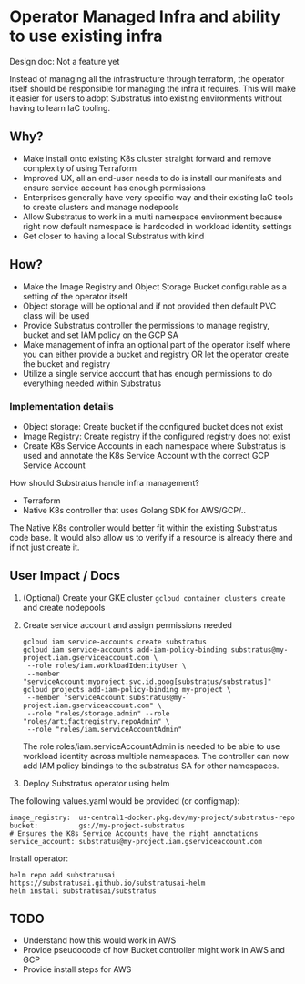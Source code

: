 # Operator Managed Infra and ability to use existing infra
Design doc: Not a feature yet

Instead of managing all the infrastructure through terraform, the
operator itself should be responsible for managing the infra it requires.
This will make it easier for users to adopt Substratus into existing
environments without having to learn IaC tooling.


## Why?
* Make install onto existing K8s cluster straight forward and remove
  complexity of using Terraform
* Improved UX, all an end-user needs to do is install our manifests and ensure service account
  has enough permissions
* Enterprises generally have very specific way and their existing IaC tools to create
  clusters and manage nodepools
* Allow Substratus to work in a multi namespace environment because right now default
  namespace is hardcoded in workload identity settings
* Get closer to having a local Substratus with kind

## How?
* Make the Image Registry and Object Storage Bucket configurable as a setting of the operator itself
* Object storage will be optional and if not provided then default PVC class will be used
* Provide Substratus controller the permissions to manage registry, bucket and set IAM policy on the GCP SA
* Make management of infra an optional part of the operator itself where you can either
  provide a bucket and registry OR let the operator create the bucket and registry
* Utilize a single service account that has enough permissions to do everything needed within Substratus

### Implementation details
* Object storage: Create bucket if the configured bucket does not exist
* Image Registry: Create registry if the configured registry does not exist
* Create K8s Service Accounts in each namespace where Substratus is used and
  annotate the K8s Service Account with the correct GCP Service Account

How should Substratus handle infra management?
* Terraform
* Native K8s controller that uses Golang SDK for AWS/GCP/..

The Native K8s controller would better fit within the existing Substratus code base.
It would also allow us to verify if a resource is already there and if not just create
it.

## User Impact / Docs

1. (Optional) Create your GKE cluster `gcloud container clusters create` and create nodepools

2. Create service account and assign permissions needed

   ```
   gcloud iam service-accounts create substratus
   gcloud iam service-accounts add-iam-policy-binding substratus@my-project.iam.gserviceaccount.com \
    --role roles/iam.workloadIdentityUser \
    --member "serviceAccount:myproject.svc.id.goog[substratus/substratus]"
   gcloud projects add-iam-policy-binding my-project \
    --member "serviceAccount:substratus@my-project.iam.gserviceaccount.com" \
    --role "roles/storage.admin" --role "roles/artifactregistry.repoAdmin" \
    --role "roles/iam.serviceAccountAdmin"
   ```

   The role roles/iam.serviceAccountAdmin is needed to be able to use workload identity across multiple
   namespaces. The controller can now add IAM policy bindings to the substratus SA for other namespaces.

3. Deploy Substratus operator using helm

The following values.yaml would be provided (or configmap):
```
image_registry:  us-central1-docker.pkg.dev/my-project/substratus-repo
bucket:          gs://my-project-substratus
# Ensures the K8s Service Accounts have the right annotations
service_account: substratus@my-project.iam.gserviceaccount.com
```

Install operator:
```
helm repo add substratusai https://substratusai.github.io/substratusai-helm
helm install substratusai/substratus
```

## TODO
* Understand how this would work in AWS
* Provide pseudocode of how Bucket controller might work in AWS and GCP
* Provide install steps for AWS
